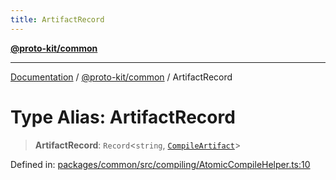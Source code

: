 ```yaml
---
title: ArtifactRecord
---
```


[**@proto-kit/common**](../README.md)

***

[Documentation](../../../README.md) / [@proto-kit/common](../README.md) / ArtifactRecord

# Type Alias: ArtifactRecord

> **ArtifactRecord**: `Record`\<`string`, [`CompileArtifact`](../interfaces/CompileArtifact.md)\>

Defined in: [packages/common/src/compiling/AtomicCompileHelper.ts:10](https://github.com/proto-kit/framework/blob/4d6b3b6da51b3edee0fbf25ce72c1f59ec61e891/packages/common/src/compiling/AtomicCompileHelper.ts#L10)
